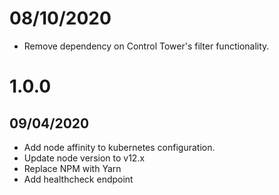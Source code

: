 # 08/10/2020

- Remove dependency on Control Tower's filter functionality.

# 1.0.0

## 09/04/2020

- Add node affinity to kubernetes configuration.
- Update node version to v12.x
- Replace NPM with Yarn
- Add healthcheck endpoint
